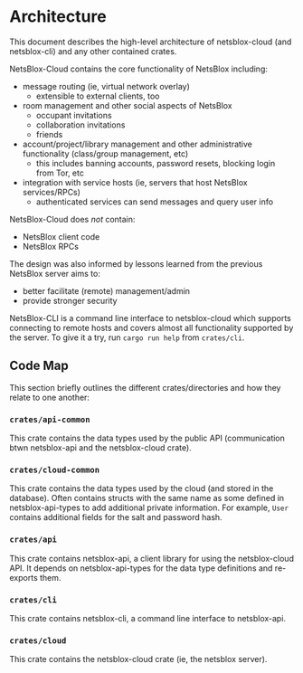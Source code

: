 # Architecture
This document describes the high-level architecture of netsblox-cloud (and netsblox-cli) and any other contained crates.

NetsBlox-Cloud contains the core functionality of NetsBlox including:
- message routing (ie, virtual network overlay)
  - extensible to external clients, too
- room management and other social aspects of NetsBlox
  - occupant invitations
  - collaboration invitations
  - friends
- account/project/library management and other administrative functionality (class/group management, etc)
  - this includes banning accounts, password resets, blocking login from Tor, etc
- integration with service hosts (ie, servers that host NetsBlox services/RPCs)
  - authenticated services can send messages and query user info

NetsBlox-Cloud does _not_ contain:
- NetsBlox client code
- NetsBlox RPCs

The design was also informed by lessons learned from the previous NetsBlox server aims to:
- better facilitate (remote) management/admin
- provide stronger security

NetsBlox-CLI is a command line interface to netsblox-cloud which supports connecting to remote hosts and covers almost all functionality supported by the server. To give it a try, run `cargo run help` from `crates/cli`.

## Code Map
This section briefly outlines the different crates/directories and how they relate to one another:

### `crates/api-common`
This crate contains the data types used by the public API (communication btwn netsblox-api and the netsblox-cloud crate).

### `crates/cloud-common`
This crate contains the data types used by the cloud (and stored in the database). Often contains structs with the same name as some defined in netsblox-api-types to add additional private information. For example, `User` contains additional fields for the salt and password hash.

### `crates/api`
This crate contains netsblox-api, a client library for using the netsblox-cloud API. It depends on netsblox-api-types for the data type definitions and re-exports them.

### `crates/cli`
This crate contains netsblox-cli, a command line interface to netsblox-api.

### `crates/cloud`
This crate contains the netsblox-cloud crate (ie, the netsblox server).

